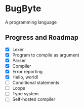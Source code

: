 # BugByte
A programming language

## Progress and Roadmap

- [x] Lexer
- [x] Program to compile as argument
- [x] Parser
- [x] Compiler
- [x] Error reporting
- [x] Hello, world!
- [ ] Conditional statements
- [ ] Loops
- [ ] Type system
- [ ] Self-hosted compiler
